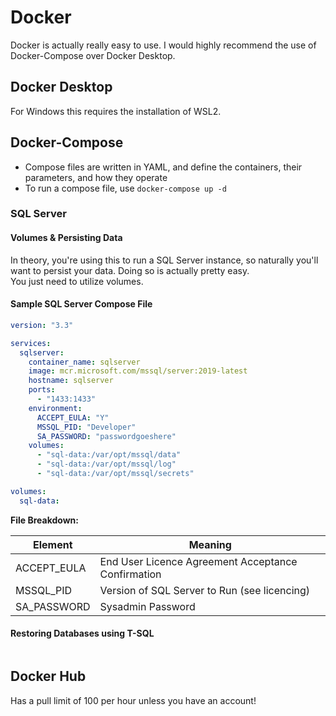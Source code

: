 # Docker

Docker is actually really easy to use. I would highly recommend the use of Docker-Compose over Docker Desktop.

## Docker Desktop

For Windows this requires the installation of WSL2.

## Docker-Compose

- Compose files are written in YAML, and define the containers, their parameters, and how they operate
- To run a compose file, use `docker-compose up -d`

### SQL Server

#### Volumes & Persisting Data

In theory, you're using this to run a SQL Server instance, so naturally you'll want to persist your data. Doing so is actually pretty easy.  
You just need to utilize volumes.

#### Sample SQL Server Compose File

```yml
version: "3.3"

services:
  sqlserver:
    container_name: sqlserver
    image: mcr.microsoft.com/mssql/server:2019-latest
    hostname: sqlserver
    ports:
      - "1433:1433"
    environment:
      ACCEPT_EULA: "Y"
      MSSQL_PID: "Developer"
      SA_PASSWORD: "passwordgoeshere"
    volumes:
      - "sql-data:/var/opt/mssql/data"
      - "sql-data:/var/opt/mssql/log"
      - "sql-data:/var/opt/mssql/secrets"

volumes:
  sql-data:
```

**File Breakdown:**

| Element     | Meaning                                            |
| ----------- | -------------------------------------------------- |
| ACCEPT_EULA | End User Licence Agreement Acceptance Confirmation |
| MSSQL_PID   | Version of SQL Server to Run (see licencing)       |
| SA_PASSWORD | Sysadmin Password                                  |

#### Restoring Databases using T-SQL

```sql

```

## Docker Hub

Has a pull limit of 100 per hour unless you have an account!
